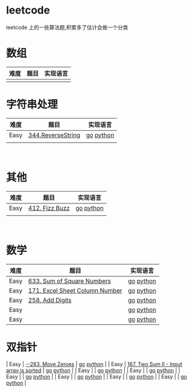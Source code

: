 # leetcode
leetcode 上的一些算法题,积累多了估计会做一个分类

# 数组

| 难度 | 题目 | 实现语言 |
|------|------|----------|
|      |      |          |

# 字符串处理

| 难度 |        题目       | 实现语言 |
|------|-------------------|----------|
| Easy | [344.ReverseString](https://leetcode.com/problems/reverse-string/description/) | [go](https://github.com/wljgithub/leetcode-/blob/master/%E5%AD%97%E7%AC%A6%E4%B8%B2%E5%A4%84%E7%90%86/AC-Easy-344.ReverseString.go) [python]()     |
|      |                   |          |

&nbsp;
# 其他

| 难度 |                                  题目                                  |      实现语言     |
|------|------------------------------------------------------------------------|-------------------|
| Easy | [412. Fizz Buzz](https://leetcode.com/problems/fizz-buzz/description/) | [go](https://github.com/wljgithub/leetcode-/blob/master/%E5%85%B6%E4%BB%96/AC-Easy-412.FizzBuzz.go) [python]() |
|      |                                                                        |                   |


&nbsp;
# 数学

| 难度 |                                              题目                                              |      实现语言     |
|------|------------------------------------------------------------------------------------------------|-------------------|
| Easy | [633. Sum of Square Numbers](https://leetcode.com/problems/sum-of-square-numbers/description/) | [go](https://github.com/wljgithub/leetcode-/blob/master/%E6%95%B0%E5%AD%A6/AC-Easy-633.SumofSquareNumbers.go) [python]() |
| Easy |  [171. Excel Sheet Column Number](https://leetcode.com/problems/excel-sheet-column-number/description/)                                                                | [go](https://github.com/wljgithub/leetcode-/blob/master/%E6%95%B0%E5%AD%A6/AC-Easy-171.ExcelSheetColumnNumber.go) [python]() |
| Easy |  [258. Add Digits](https://leetcode.com/problems/add-digits/description/)                                                                | [go](https://github.com/wljgithub/leetcode-/blob/master/%E6%95%B0%E5%AD%A6/Easy-258.AddDigits.go) [python]() |
| Easy |  []()                                                                | [go]() [python]() |
| Easy |  []()                                                                | [go]() [python]() |


# 双指针
| Easy | [--283. Move Zeroes](https://leetcode.com/problems/move-zeroes/description/) | [go]() [python]() |
| Easy | [167. Two Sum II - Input array is sorted](https://leetcode.com/problems/two-sum-ii-input-array-is-sorted/description/)                                                                       | [go]() [python]() |
| Easy | []()                                                                       | [go]() [python]() |
| Easy | []()                                                                       | [go]() [python]() |
| Easy |  []()                                                                | [go]() [python]() |
| Easy |  []()                                                                | [go]() [python]() |
| Easy |  []()                                                                | [go]() [python]() |
| Easy |  []()                                                                | [go]() [python]() |


